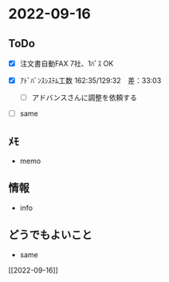 # 2022-09-16

## ToDo
- [x] 注文書自動FAX 7社、1ﾊﾟｽ OK
- [x] ｱﾄﾞﾊﾞﾝｽｼｽﾃﾑ工数 162:35/129:32　差：33:03
	- [ ] アドバンスさんに調整を依頼する
- [ ] same


## ﾒﾓ
- memo


## 情報
- info


## どうでもよいこと
- same


[[2022-09-16]]


